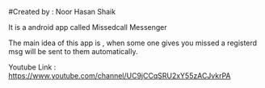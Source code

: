 #Created by : Noor Hasan Shaik

It is a android app  called Missedcall Messenger

The main idea of this app is , when some one gives you missed a registerd msg will be sent to them automatically.

Youtube Link : https://www.youtube.com/channel/UC9jCCqSRU2xY55zACJvkrPA
